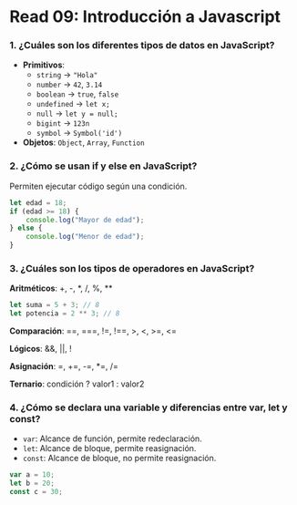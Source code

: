 # Read 09: Introducción a Javascript

### 1. ¿Cuáles son los diferentes tipos de datos en JavaScript?

- **Primitivos**:  
  - `string` → `"Hola"`  
  - `number` → `42`, `3.14`  
  - `boolean` → `true`, `false`  
  - `undefined` → `let x;`  
  - `null` → `let y = null;`  
  - `bigint` → `123n`  
  - `symbol` → `Symbol('id')`  
- **Objetos**: `Object`, `Array`, `Function`  

### 2. ¿Cómo se usan if y else en JavaScript?

Permiten ejecutar código según una condición.  

```javascript
let edad = 18;
if (edad >= 18) {
    console.log("Mayor de edad");
} else {
    console.log("Menor de edad");
}
```

### 3. ¿Cuáles son los tipos de operadores en JavaScript?

**Aritméticos**: +, -, *, /, %, **

```javascript
let suma = 5 + 3; // 8
let potencia = 2 ** 3; // 8
```

**Comparación**: ==, ===, !=, !==, >, <, >=, <=

**Lógicos**: &&, ||, !

**Asignación**: =, +=, -=, *=, /=

**Ternario**: condición ? valor1 : valor2

### 4. ¿Cómo se declara una variable y diferencias entre var, let y const?

- `var`: Alcance de función, permite redeclaración.
- `let`: Alcance de bloque, permite reasignación.
- `const`: Alcance de bloque, no permite reasignación.

```javascript
var a = 10;
let b = 20;
const c = 30;
```
